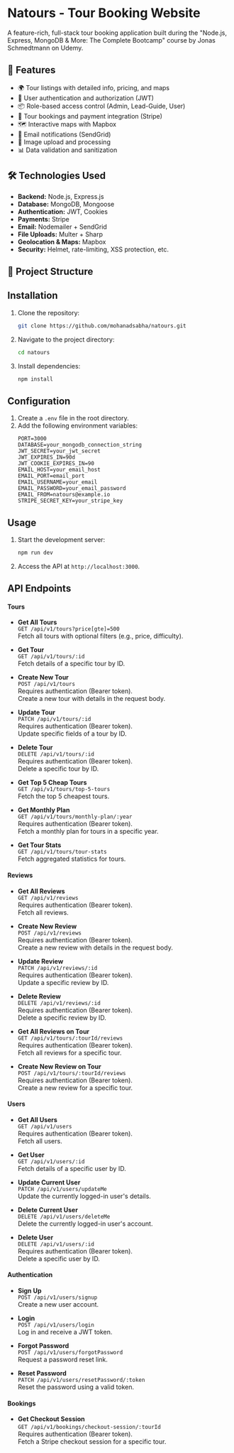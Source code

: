# Natours - Tour Booking Website

A feature-rich, full-stack tour booking application built during the "Node.js, Express, MongoDB & More: The Complete Bootcamp" course by Jonas Schmedtmann on Udemy.

## 🚀 Features

-   🌍 Tour listings with detailed info, pricing, and maps
-   🛒 User authentication and authorization (JWT)
-   📦 Role-based access control (Admin, Lead-Guide, User)
-   📅 Tour bookings and payment integration (Stripe)
-   🗺️ Interactive maps with Mapbox
-   📧 Email notifications (SendGrid)
-   📸 Image upload and processing
-   📊 Data validation and sanitization

## 🛠️ Technologies Used

-   **Backend:** Node.js, Express.js
-   **Database:** MongoDB, Mongoose
-   **Authentication:** JWT, Cookies
-   **Payments:** Stripe
-   **Email:** Nodemailer + SendGrid
-   **File Uploads:** Multer + Sharp
-   **Geolocation & Maps:** Mapbox
-   **Security:** Helmet, rate-limiting, XSS protection, etc.

## 📂 Project Structure

## Installation

1. Clone the repository:
    ```bash
    git clone https://github.com/mohanadsabha/natours.git
    ```
2. Navigate to the project directory:
    ```bash
    cd natours
    ```
3. Install dependencies:
    ```bash
    npm install
    ```

## Configuration

1. Create a `.env` file in the root directory.
2. Add the following environment variables:
    ```env
    PORT=3000
    DATABASE=your_mongodb_connection_string
    JWT_SECRET=your_jwt_secret
    JWT_EXPIRES_IN=90d
    JWT_COOKIE_EXPIRES_IN=90
    EMAIL_HOST=your_email_host
    EMAIL_PORT=email_port
    EMAIL_USERNAME=your_email
    EMAIL_PASSWORD=your_email_password
    EMAIL_FROM=natours@example.io
    STRIPE_SECRET_KEY=your_stripe_key
    ```

## Usage

1. Start the development server:
    ```bash
    npm run dev
    ```
2. Access the API at `http://localhost:3000`.

## API Endpoints

#### Tours
- **Get All Tours**  
    `GET /api/v1/tours?price[gte]=500`  
    Fetch all tours with optional filters (e.g., price, difficulty).

- **Get Tour**  
    `GET /api/v1/tours/:id`  
    Fetch details of a specific tour by ID.

- **Create New Tour**  
    `POST /api/v1/tours`  
    Requires authentication (Bearer token).  
    Create a new tour with details in the request body.

- **Update Tour**  
    `PATCH /api/v1/tours/:id`  
    Requires authentication (Bearer token).  
    Update specific fields of a tour by ID.

- **Delete Tour**  
    `DELETE /api/v1/tours/:id`  
    Requires authentication (Bearer token).  
    Delete a specific tour by ID.

- **Get Top 5 Cheap Tours**  
    `GET /api/v1/tours/top-5-tours`  
    Fetch the top 5 cheapest tours.

- **Get Monthly Plan**  
    `GET /api/v1/tours/monthly-plan/:year`  
    Requires authentication (Bearer token).  
    Fetch a monthly plan for tours in a specific year.

- **Get Tour Stats**  
    `GET /api/v1/tours/tour-stats`  
    Fetch aggregated statistics for tours.

#### Reviews
- **Get All Reviews**  
    `GET /api/v1/reviews`  
    Requires authentication (Bearer token).  
    Fetch all reviews.

- **Create New Review**  
    `POST /api/v1/reviews`  
    Requires authentication (Bearer token).  
    Create a new review with details in the request body.

- **Update Review**  
    `PATCH /api/v1/reviews/:id`  
    Requires authentication (Bearer token).  
    Update a specific review by ID.

- **Delete Review**  
    `DELETE /api/v1/reviews/:id`  
    Requires authentication (Bearer token).  
    Delete a specific review by ID.

- **Get All Reviews on Tour**  
    `GET /api/v1/tours/:tourId/reviews`  
    Requires authentication (Bearer token).  
    Fetch all reviews for a specific tour.

- **Create New Review on Tour**  
    `POST /api/v1/tours/:tourId/reviews`  
    Requires authentication (Bearer token).  
    Create a new review for a specific tour.

#### Users
- **Get All Users**  
    `GET /api/v1/users`  
    Requires authentication (Bearer token).  
    Fetch all users.

- **Get User**  
    `GET /api/v1/users/:id`  
    Fetch details of a specific user by ID.

- **Update Current User**  
    `PATCH /api/v1/users/updateMe`  
    Update the currently logged-in user's details.

- **Delete Current User**  
    `DELETE /api/v1/users/deleteMe`  
    Delete the currently logged-in user's account.

- **Delete User**  
    `DELETE /api/v1/users/:id`  
    Requires authentication (Bearer token).  
    Delete a specific user by ID.

#### Authentication
- **Sign Up**  
    `POST /api/v1/users/signup`  
    Create a new user account.

- **Login**  
    `POST /api/v1/users/login`  
    Log in and receive a JWT token.

- **Forgot Password**  
    `POST /api/v1/users/forgotPassword`  
    Request a password reset link.

- **Reset Password**  
    `PATCH /api/v1/users/resetPassword/:token`  
    Reset the password using a valid token.

#### Bookings
- **Get Checkout Session**  
    `GET /api/v1/bookings/checkout-session/:tourId`  
    Requires authentication (Bearer token).  
    Fetch a Stripe checkout session for a specific tour.